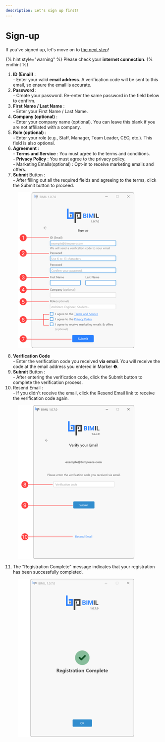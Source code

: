 ```yaml
---
description: Let's sign up first!
---
```


# Sign-up

If you've signed up, let's move on to [the next step](sign-up.md#log-in)!

{% hint style="warning" %}
Please check your **internet connection**.&#x20;
{% endhint %}

1. **ID (Email)** : \
   \- Enter your valid **email address**. A verification code will be sent to this email, so ensure the email is accurate.
2. **Password** : \
   \- Create your password. Re-enter the same password in the field below to confirm.
3. **First Name / Last Name** :\
   \- Enter your First Name / Last Name.&#x20;
4. **Company (optional)** : \
   \- Enter your company name (optional). You can leave this blank if you are not affiliated with a company.
5. **Role (optional)** :\
   \- Enter your role (e.g., Staff, Manager, Team Leader, CEO, etc.). This field is also optional.
6. **Agreement** : \
   \- **Terms and Service** :  You must agree to the terms and conditions.\
   \- **Privacy Policy** :  You must agree to the privacy policy.\
   \- Marketing Emails(optional) : Opt-in to receive marketing emails and offers.
7. **Submit** Button : \
   \- After filling out all the required fields and agreeing to the terms, click the Submit button to proceed.

<figure><img src="../.gitbook/assets/Sign Up.png" alt="" width="375"><figcaption></figcaption></figure>

8. **Verification Code**\
   \- Enter the verification code you received **via email**. You will receive the code at the email address you entered in Marker ❶.
9. **Submit** Button : \
   \- After entering the verification code, click the Submit button to complete the verification process.
10. Resend Email : \
    \- If you didn't receive the email, click the Resend Email link to receive the verification code again.

<figure><img src="../.gitbook/assets/Verification Code.png" alt="" width="375"><figcaption></figcaption></figure>

11. The "Registration Complete" message indicates that your registration has been successfully completed.

<figure><img src="../.gitbook/assets/complete.png" alt="" width="375"><figcaption></figcaption></figure>
